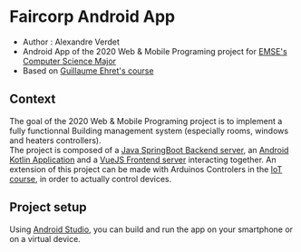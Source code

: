 # Faircorp Android App

- Author : Alexandre Verdet
- Android App of the 2020 Web & Mobile Programing project for [EMSE's Computer Science Major](https://ci.mines-stetienne.fr/m-info/wmp/)
- Based on [Guillaume Ehret's course](https://dev-mind.fr/formations.html)

## Context

The goal of the 2020 Web & Mobile Programing project is to implement a fully functionnal Building management system (especially rooms, windows and heaters controllers).\
The project is composed of a [Java SpringBoot Backend server](https://github.com/averdet/faircorp-spring-app), an [Android Kotlin Application](https://github.com/averdet/faircorp-android-app) and a [VueJS Frontend server](https://github.com/averdet/faircorp-vue-app) interacting together. An extension of this project can be made with Arduinos Controlers in the [IoT course](https://ci.mines-stetienne.fr/m-info/iot/), in order to actually control devices.

## Project setup

Using [Android Studio](https://developer.android.com/studio), you can build and run the app on your smartphone or on a virtual device.
